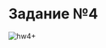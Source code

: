 # Задание №4

![hw4+](https://github.com/user-attachments/assets/7ace307d-29a8-401f-8440-ffb3ef02a50e)
#

